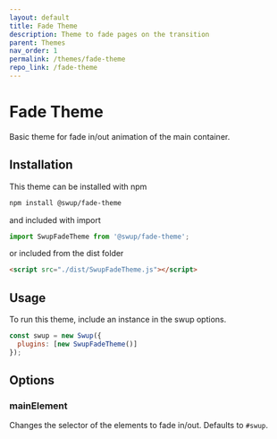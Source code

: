 ```yaml
---
layout: default
title: Fade Theme
description: Theme to fade pages on the transition
parent: Themes
nav_order: 1
permalink: /themes/fade-theme
repo_link: /fade-theme
---
```


# Fade Theme

Basic theme for fade in/out animation of the main container.

## Installation

This theme can be installed with npm

```bash
npm install @swup/fade-theme
```

and included with import

```javascript
import SwupFadeTheme from '@swup/fade-theme';
```

or included from the dist folder

```html
<script src="./dist/SwupFadeTheme.js"></script>
```

## Usage

To run this theme, include an instance in the swup options.

```javascript
const swup = new Swup({
  plugins: [new SwupFadeTheme()]
});
```

## Options

### mainElement

Changes the selector of the elements to fade in/out. Defaults to `#swup`.
